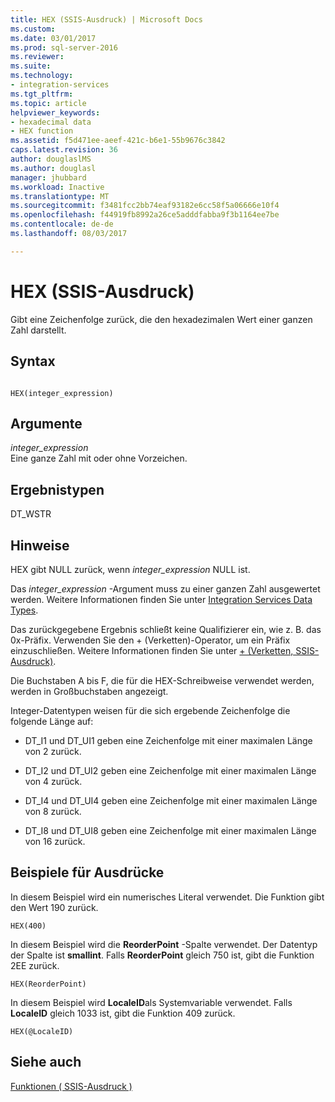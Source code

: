 ```yaml
---
title: HEX (SSIS-Ausdruck) | Microsoft Docs
ms.custom: 
ms.date: 03/01/2017
ms.prod: sql-server-2016
ms.reviewer: 
ms.suite: 
ms.technology:
- integration-services
ms.tgt_pltfrm: 
ms.topic: article
helpviewer_keywords:
- hexadecimal data
- HEX function
ms.assetid: f5d471ee-aeef-421c-b6e1-55b9676c3842
caps.latest.revision: 36
author: douglaslMS
ms.author: douglasl
manager: jhubbard
ms.workload: Inactive
ms.translationtype: MT
ms.sourcegitcommit: f3481fcc2bb74eaf93182e6cc58f5a06666e10f4
ms.openlocfilehash: f44919fb8992a26ce5adddfabba9f3b1164ee7be
ms.contentlocale: de-de
ms.lasthandoff: 08/03/2017

---
```

# <a name="hex-ssis-expression"></a>HEX (SSIS-Ausdruck)
  Gibt eine Zeichenfolge zurück, die den hexadezimalen Wert einer ganzen Zahl darstellt.  
  
## <a name="syntax"></a>Syntax  
  
```  
  
HEX(integer_expression)  
```  
  
## <a name="arguments"></a>Argumente  
 *integer_expression*  
 Eine ganze Zahl mit oder ohne Vorzeichen.  
  
## <a name="result-types"></a>Ergebnistypen  
 DT_WSTR  
  
## <a name="remarks"></a>Hinweise  
 HEX gibt NULL zurück, wenn *integer_expression* NULL ist.  
  
 Das *integer_expression* -Argument muss zu einer ganzen Zahl ausgewertet werden. Weitere Informationen finden Sie unter [Integration Services Data Types](../../integration-services/data-flow/integration-services-data-types.md).  
  
 Das zurückgegebene Ergebnis schließt keine Qualifizierer ein, wie z. B. das 0x-Präfix. Verwenden Sie den + (Verketten)-Operator, um ein Präfix einzuschließen. Weitere Informationen finden Sie unter [+ &#40;Verketten, SSIS-Ausdruck&#41;](../../integration-services/expressions/concatenate-ssis-expression.md).  
  
 Die Buchstaben A bis F, die für die HEX-Schreibweise verwendet werden, werden in Großbuchstaben angezeigt.  
  
 Integer-Datentypen weisen für die sich ergebende Zeichenfolge die folgende Länge auf:  
  
-   DT_I1 und DT_UI1 geben eine Zeichenfolge mit einer maximalen Länge von 2 zurück.  
  
-   DT_I2 und DT_UI2 geben eine Zeichenfolge mit einer maximalen Länge von 4 zurück.  
  
-   DT_I4 und DT_UI4 geben eine Zeichenfolge mit einer maximalen Länge von 8 zurück.  
  
-   DT_I8 und DT_UI8 geben eine Zeichenfolge mit einer maximalen Länge von 16 zurück.  
  
## <a name="expression-examples"></a>Beispiele für Ausdrücke  
 In diesem Beispiel wird ein numerisches Literal verwendet. Die Funktion gibt den Wert 190 zurück.  
  
```  
HEX(400)   
```  
  
 In diesem Beispiel wird die **ReorderPoint** -Spalte verwendet. Der Datentyp der Spalte ist **smallint**. Falls **ReorderPoint** gleich 750 ist, gibt die Funktion 2EE zurück.  
  
```  
HEX(ReorderPoint)   
```  
  
 In diesem Beispiel wird **LocaleID**als Systemvariable verwendet. Falls **LocaleID** gleich 1033 ist, gibt die Funktion 409 zurück.  
  
```  
HEX(@LocaleID)  
```  
  
## <a name="see-also"></a>Siehe auch  
 [Funktionen &#40; SSIS-Ausdruck &#41;](../../integration-services/expressions/functions-ssis-expression.md)  
  
  

